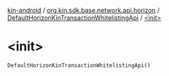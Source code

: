 [kin-android](../../index.md) / [org.kin.sdk.base.network.api.horizon](../index.md) / [DefaultHorizonKinTransactionWhitelistingApi](index.md) / [&lt;init&gt;](./-init-.md)

# &lt;init&gt;

`DefaultHorizonKinTransactionWhitelistingApi()`